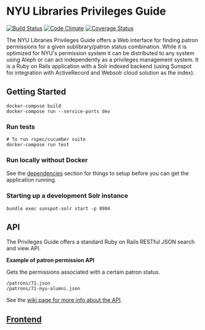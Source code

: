 # NYU Libraries Privileges Guide

[![Build Status](https://travis-ci.org/NYULibraries/privileges.png?branch=master)](https://travis-ci.org/NYULibraries/privileges)
[![Code Climate](https://codeclimate.com/github/NYULibraries/privileges.png)](https://codeclimate.com/github/NYULibraries/privileges)
[![Coverage Status](https://coveralls.io/repos/NYULibraries/privileges/badge.png?branch=master)](https://coveralls.io/r/NYULibraries/privileges)

The NYU Libraries Privileges Guide offers a Web interface for finding patron permissions for a given sublibrary/patron status combination. While it is optimized for NYU's permission system it can be distributed to any system using Aleph or can act independently as a privileges management system. It is a Ruby on Rails application with a Solr indexed backend (using Sunspot for integration with ActiveRecord and Websolr cloud solution as the index).

## Getting Started

```
docker-compose build
docker-compose run --service-ports dev
```

### Run tests

```
# To run rspec/cucumber suite
docker-compose run test
```

### Run locally without Docker

See the [dependencies](wiki/Dependencies) section for things to setup before you can get the application running.

### Starting up a development Solr instance

```
bundle exec sunspot-solr start -p 8984
```

## API

The Privileges Guide offers a standard Ruby on Rails RESTful JSON search and view API.

__Example of patron permission API__

Gets the permissions associated with a certain patron status.

    /patrons/71.json
    /patrons/71-nyu-alumni.json

See the [wiki page for more info about the API](https://github.com/NYULibraries/privileges/wiki/API).

## [Frontend](https://privileges.library.nyu.edu)
